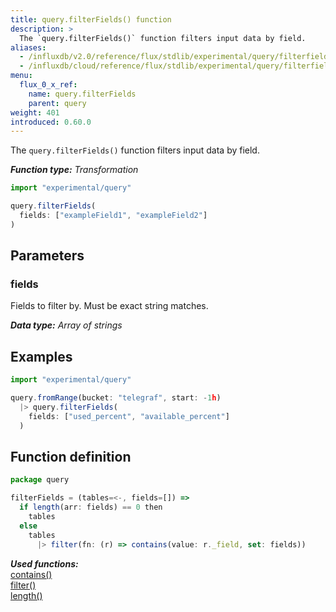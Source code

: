 ```yaml
---
title: query.filterFields() function
description: >
  The `query.filterFields()` function filters input data by field.
aliases:
  - /influxdb/v2.0/reference/flux/stdlib/experimental/query/filterfields/
  - /influxdb/cloud/reference/flux/stdlib/experimental/query/filterfields/
menu:
  flux_0_x_ref:
    name: query.filterFields
    parent: query
weight: 401
introduced: 0.60.0
---
```


The `query.filterFields()` function filters input data by field.

_**Function type:** Transformation_

```js
import "experimental/query"

query.filterFields(
  fields: ["exampleField1", "exampleField2"]
)
```

## Parameters

### fields
Fields to filter by.
Must be exact string matches.

_**Data type:** Array of strings_

## Examples

```js
import "experimental/query"

query.fromRange(bucket: "telegraf", start: -1h)
  |> query.filterFields(
    fields: ["used_percent", "available_percent"]
  )
```

## Function definition
```js
package query

filterFields = (tables=<-, fields=[]) =>
  if length(arr: fields) == 0 then
    tables
  else
    tables
      |> filter(fn: (r) => contains(value: r._field, set: fields))
```

_**Used functions:**_  
[contains()](/flux/v0.x/stdlib/universe/contains/)  
[filter()](/flux/v0.x/stdlib/universe/filter/)  
[length()](/flux/v0.x/stdlib/universe/length/)  
